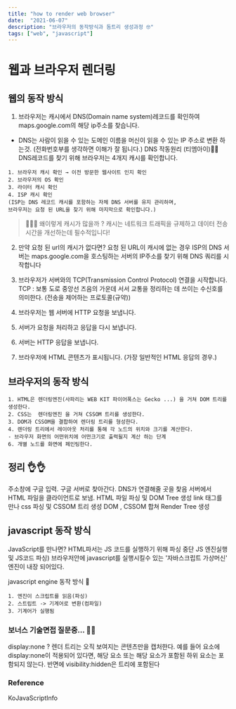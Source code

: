 ```yaml
---
title: "how to render web browser"
date:  "2021-06-07"
description: "브라우저의 동작방식과 돔트리 생성과정 ︎🤓"
tags: ["web", "javascript"]
---
```

# 웹과 브라우저 렌더링

## 웹의 동작 방식
1. 브라우저는 캐시에서 DNS(Domain name system)레코드를 확인하여 maps.google.com의 해당 ip주소를 찾습니다.
- DNS는 사람이 읽을 수 있는 도메인 이름을 머신이 읽을 수 있는 IP 주소로 변환 하는것. (전화번호부를 생각하면 이해가 잘 됩니다.)
DNS 작동원리 (티엠아이)🙌🙌
DNS레코드를 찾기 위해 브라우저는 4개지 캐시를 확인합니다.

```
1. 브라우저 캐시 확인 → 이전 방문한 웹사이트 인지 확인
2. 브라우저의 OS 확인
3. 라이터 캐시 확인
4. ISP 캐시 확인 
(ISP는 DNS 레코드 캐시를 포함하는 자체 DNS 서버를 유지 관리하며, 
브라우저는 요청 된 URL을 찾기 위해 마지막으로 확인합니다.)
```

> 🤷‍♀️🤷‍ 왜이렇게 캐시가 많을까 ? 캐시는 네트워크 트래픽을 규제하고 데이터 전송 시간을 개선하는데 필수적입니다!
2. 만약 요청 된 url의 캐시가 없다면?
요청 된 URL이 캐시에 없는 경우 ISP의 DNS 서버는 maps.google.com을 호스팅하는 서버의 IP주소를 찾기 위해 DNS 쿼리를 시작합니다

3. 브라우저가 서버와의 TCP(Transmission Control Protocol) 연결을 시작합니다.
 TCP : 보통 도로 중앙선 즈음의 가운데 서서 교통을 정리하는 데 쓰이는 수신호를 의미한다.
(전송을 제어하는 프로토콜(규약))
4. 브라우저는 웹 서버에 HTTP 요청을 보냅니다.
5. 서버가 요청을 처리하고 응답을 다시 보냅니다.
6. 서버는 HTTP 응답을 보냅니다.
7. 브라우저에 HTML 콘텐츠가 표시됩니다. (가장 일반적인 HTML 응답의 경우.)

## 브라우저의 동작 방식

```
1. HTML은 렌더링엔진(사파리는 WEB KIT 파이어폭스는 Gecko ...) 을 거쳐 DOM 트리를 생성한다.
2. CSS는  렌더링엔진 을 거쳐 CSSOM 트리를 생성한다.
3. DOM과 CSSOM을 결합하여 렌더링 트리를 형성한다.
4. 렌더링 트리에서 레이아웃 처리를 통해 각 노드의 위치와 크기를 계산한다.
- 브라우저 화면의 어떤위치에 어떤크기로 출력될지 계산 하는 단계
6. 개별 노드를 화면에 페인팅한다.
```

## 정리 👌👌
주소창에 구글 입력.
구글 서버로 찾아간다.
DNS가 연결해줄 곳을 찾음
서버에서 HTML 파일을 클라이언트로 보냄.
HTML 파일 파싱 및 DOM Tree 생성
link 태그를 만나 css 파싱 및 CSSOM 트리 생성
DOM , CSSOM 합쳐 Render Tree 생성

## javascript 동작 방식
JavaScript를 만나면? HTML파서는 JS 코드를 실행하기 위해 파싱 중단
JS 엔진실행 및 JS코드 파싱)
브라우저안에 javascript를 실행시킬수 있는 '자바스크립트 가상머신' 엔진이 내장 되어있다.

javascript engine 동작 방식 👏

```
1. 엔진이 스크립트를 읽음(파싱)
2. 스트립트 -> 기계어로 변환(컴파일)
3. 기계어가 실행됨
```

### 보너스 기술면접 질문중... 🎨🎨
display:none ? 
렌더 트리는 오직 보여지는 콘텐츠만을 캡처한다. 예를 들어 요소에 display:none이 적용되어 있다면, 
해당 요소 또는 해당 요소가 포함된 하위 요소는 포함되지 않는다. 반면에 visibility:hidden은 트리에 포함된다

### Reference
KoJavaScriptInfo